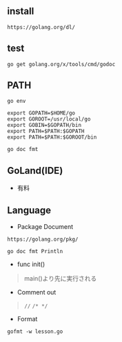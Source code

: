 ## install

```
https://golang.org/dl/
```

## test

```
go get golang.org/x/tools/cmd/godoc
```

## PATH

```
go env

export GOPATH=$HOME/go
export GOROOT=/usr/local/go
export GOBIN=$GOPATH/bin
export PATH=$PATH:$GOPATH
export PATH=$PATH:$GOROOT/bin

go doc fmt
```

## GoLand(IDE)

- 有料

## Language

- Package Document

```
https://golang.org/pkg/

go doc fmt Println
```

- func init()

> main()より先に実行される

- Comment out

> `//` `/* */`

- Format

```
gofmt -w lesson.go
```
